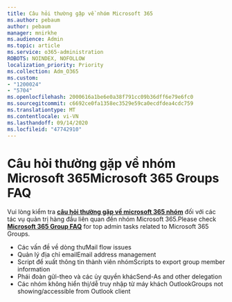 ```yaml
---
title: Câu hỏi thường gặp về nhóm Microsoft 365
ms.author: pebaum
author: pebaum
manager: mnirkhe
ms.audience: Admin
ms.topic: article
ms.service: o365-administration
ROBOTS: NOINDEX, NOFOLLOW
localization_priority: Priority
ms.collection: Adm_O365
ms.custom:
- "1200024"
- "5704"
ms.openlocfilehash: 2000616a1be6e0a38f791cc09b36dff6e79e6fc0
ms.sourcegitcommit: c6692ce0fa1358ec3529e59ca0ecdfdea4cdc759
ms.translationtype: MT
ms.contentlocale: vi-VN
ms.lasthandoff: 09/14/2020
ms.locfileid: "47742910"
---
```

# <a name="microsoft-365-groups-faq"></a><span data-ttu-id="8ba51-102">Câu hỏi thường gặp về nhóm Microsoft 365</span><span class="sxs-lookup"><span data-stu-id="8ba51-102">Microsoft 365 Groups FAQ</span></span>

<span data-ttu-id="8ba51-103">Vui lòng kiểm tra **[câu hỏi thường gặp về microsoft 365 nhóm](https://aka.ms/M365GroupsFAQ)** đối với các tác vụ quản trị hàng đầu liên quan đến nhóm Microsoft 365.</span><span class="sxs-lookup"><span data-stu-id="8ba51-103">Please check **[Microsoft 365 Group FAQ](https://aka.ms/M365GroupsFAQ)** for top admin tasks related to Microsoft 365 Groups.</span></span>

- <span data-ttu-id="8ba51-104">Các vấn đề về dòng thư</span><span class="sxs-lookup"><span data-stu-id="8ba51-104">Mail flow issues</span></span>
- <span data-ttu-id="8ba51-105">Quản lý địa chỉ email</span><span class="sxs-lookup"><span data-stu-id="8ba51-105">Email address management</span></span>
- <span data-ttu-id="8ba51-106">Script để xuất thông tin thành viên nhóm</span><span class="sxs-lookup"><span data-stu-id="8ba51-106">Scripts to export group member information</span></span>
- <span data-ttu-id="8ba51-107">Phái đoàn gửi-theo và các ủy quyền khác</span><span class="sxs-lookup"><span data-stu-id="8ba51-107">Send-As and other delegation</span></span>
- <span data-ttu-id="8ba51-108">Các nhóm không hiển thị/dễ truy nhập từ máy khách Outlook</span><span class="sxs-lookup"><span data-stu-id="8ba51-108">Groups not showing/accessible from Outlook client</span></span>